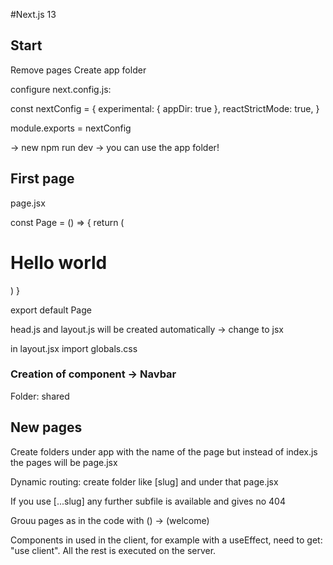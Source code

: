 #Next.js 13

## Start

Remove pages
Create app folder

configure next.config.js: 

const nextConfig = {
  experimental: {
    appDir: true
  },
  reactStrictMode: true,
}

module.exports = nextConfig

-> new npm run dev -> you can use the app folder!

## First page

page.jsx

const Page = () => {
  return (
    <div>
      <h1>Hello world</h1>
    </div>
  )
}

export default Page

head.js and layout.js will be created automatically -> change to jsx

in layout.jsx import globals.css

### Creation of component -> Navbar

Folder: shared 

## New pages

Create folders under app with the name of the page but instead of index.js the pages will be page.jsx

Dynamic routing: create folder like [slug] and under that page.jsx

If you use [...slug] any further subfile is available and gives no 404

Grouu pages as in the code with () -> (welcome)

Components in used in the client, for example with a useEffect, need to get: "use client". All the rest is executed on the server. 





